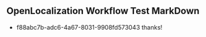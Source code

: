 ## OpenLocalization Workflow Test MarkDown
* f88abc7b-adc6-4a67-8031-9908fd573043 thanks!

<!--HONumber=Aug16_HO4-->



